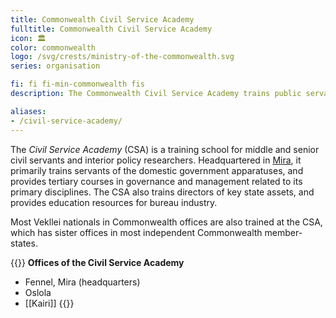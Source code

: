 ```yaml
---
title: Commonwealth Civil Service Academy
fulltitle: Commonwealth Civil Service Academy
icon: 🏛️
color: commonwealth
logo: /svg/crests/ministry-of-the-commonwealth.svg
series: organisation

fi: fi fi-min-commonwealth fis
description: The Commonwealth Civil Service Academy trains public servants for the Ministry of the Commonwealth.

aliases:
- /civil-service-academy/
---
```

The *Civil Service Academy* (CSA) is a training school for middle and senior civil servants and interior policy researchers. Headquartered in [<span class="fi fi-mira"></span> Mira](/mira/), it primarily trains servants of the domestic government apparatuses, and provides tertiary courses in governance and management related to its primary disciplines. The CSA also trains directors of key state assets, and provides education resources for bureau industry.

Most Vekllei nationals in Commonwealth offices are also trained at the CSA, which has sister offices in most independent Commonwealth member-states.

{{<note>}}
**Offices of the Civil Service Academy**

* Fennel, Mira (headquarters)
* Oslola
* [[Kairi]]
{{</note>}}